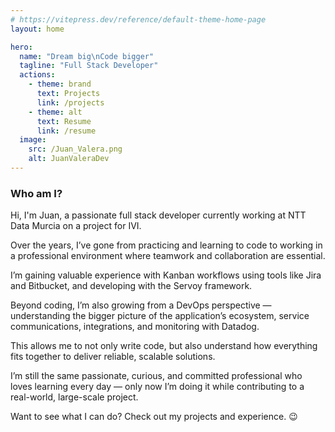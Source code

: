 ```yaml
---
# https://vitepress.dev/reference/default-theme-home-page
layout: home

hero:
  name: "Dream big\nCode bigger"
  tagline: "Full Stack Developer"
  actions:
    - theme: brand
      text: Projects
      link: /projects
    - theme: alt
      text: Resume
      link: /resume
  image:
    src: /Juan_Valera.png
    alt: JuanValeraDev
---
```


### Who am I?

<!--
    TODO: 
    -   Añadir breadcrumbs a los proyectos
    -   Poner la opción de cambiar de idioma
    -   Añadir página de contacto para recibir emails
    -   Poner públicos los dos proyectos en github de eduManage
    
-->
Hi, I'm Juan, a passionate full stack developer currently working at NTT Data Murcia on a project for IVI.

Over the years, I’ve gone from practicing and learning to code to working in a professional environment where teamwork and collaboration are essential.

I’m gaining valuable experience with Kanban workflows using tools like Jira and Bitbucket, and developing with the Servoy framework.

Beyond coding, I’m also growing from a DevOps perspective — understanding the bigger picture of the application’s ecosystem, service communications, integrations, and monitoring with Datadog. 

This allows me to not only write code, but also understand how everything fits together to deliver reliable, scalable solutions.

I’m still the same passionate, curious, and committed professional who loves learning every day — only now I’m doing it while contributing to a real-world, large-scale project.

Want to see what I can do? Check out my projects and experience. 😉



